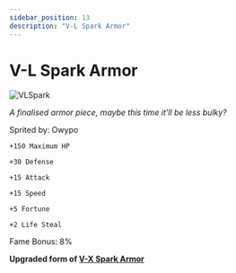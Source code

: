 ```yaml
---
sidebar_position: 13
description: "V-L Spark Armor"
---
```


# V-L Spark Armor

![VLSpark](https://vwiki.valorserver.com/api/item/picture/v-l%20spark%20armor)

<i>A finalised armor piece, maybe this time it'll be less bulky?</i>

Sprited by: Owypo

    +150 Maximum HP
    
    +30 Defense
    
    +15 Attack
    
    +15 Speed
    
    +5 Fortune
    
    +2 Life Steal
    
Fame Bonus: 8%

**Upgraded form of [V-X Spark Armor](https://wiki.valorserver.com/docs/items/armors/heavys/ut/vx_spark_armor)**
